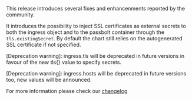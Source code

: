 This release introduces several fixes and enhancenments reported by
the community.

It introduces the possibility to inject SSL certificates as external
secrets to both the ingress object and to the passbolt container
through the `tls.existingSecret`. By default the chart still relies
on the autogenerated SSL certificate if not specified.

[Deprecation warning]: ingress.tls will be deprecated in future
versions in favour of the new tls{} value to specify secrets.

[Deprecation warning]: ingress.hosts will be deprecated in future
versions too, new values will be announced.

For more information please check our [changelog](https://github.com/passbolt/charts-passbolt/blob/0.4.3/CHANGELOG.md)
